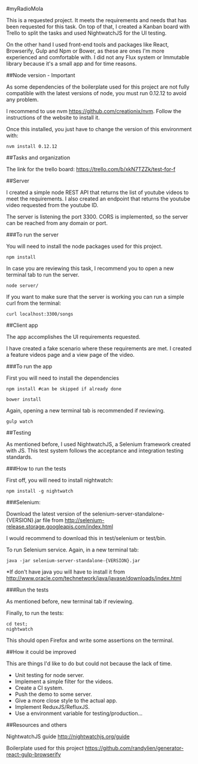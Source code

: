 #myRadioMola

This is a requested project. It meets the requirements and needs that has been requested for this task.
On top of that, I created a Kanban board with Trello to split the tasks and used NightwatchJS for the UI testing.

On the other hand I used front-end tools and packages like React, Browserify, Gulp and Npm or Bower, as these are ones 
I'm more experienced and comfortable with. 
I did not any Flux system or Immutable library because it's a small app and for time reasons.

##Node version - Important

As some dependencies of the boilerplate used for this project are not fully compatible with the latest versions of
node, you must run 0.12.12 to avoid any problem.

I recommend to use nvm https://github.com/creationix/nvm. 
Follow the instructions of the website to install it.

Once this installed, you just have to change the version of this environment with:

```
nvm install 0.12.12
```

##Tasks and organization

The link for the trello board:
https://trello.com/b/xkN7TZZk/test-for-f

##Server

I created a simple node REST API that returns the list of youtube videos to meet the requirements.
I also created an endpoint that returns the youtube video requested from the youtube ID.

The server is listening the port 3300.
CORS is implemented, so the server can be reached from any domain or port.


###To run the server

You will need to install the node packages used for this project.

```
npm install
```

In case you are reviewing this task, I recommend you to open a new terminal tab to run the server.

```
node server/
```

If you want to make sure that the server is working you can run a simple curl from the terminal:

```
curl localhost:3300/songs
```

##Client app

The app accomplishes the UI requirements requested.

I have created a fake scenario where these requirements are met. I created a feature videos page and a view page
of the video.


###To run the app

First you will need to install the dependencies

```
npm install #can be skipped if already done
```

```
bower install
```

Again, opening a new terminal tab is recommended if reviewing.

```
gulp watch
```


##Testing

As mentioned before, I used NightwatchJS, a Selenium framework created with JS.
This test system follows the acceptance and integration testing standards.


###How to run the tests

First off, you will need to install nightwatch:

```
npm install -g nightwatch
```

###Selenium:

Download the latest version of the selenium-server-standalone-{VERSION}.jar file from 
http://selenium-release.storage.googleapis.com/index.html

I would recommend to download this in test/selenium or test/bin.

To run Selenium service. Again, in a new terminal tab:

```
java -jar selenium-server-standalone-{VERSION}.jar
```

*If don't have java you will have to install it from http://www.oracle.com/technetwork/java/javase/downloads/index.html


###Run the tests

As mentioned before, new terminal tab if reviewing.

Finally, to run the tests:

```
cd test; 
nightwatch
```

This should open Firefox and write some assertions on the terminal.

##How it could be improved

This are things I'd like to do but could not because the lack of time.

 - Unit testing for node server.
 - Implement a simple filter for the videos.
 - Create a CI system.
 - Push the demo to some server.
 - Give a more close style to the actual app.
 - Implement ReduxJS/RefluxJS.
 - Use a environment variable for testing/production...


##Resources and others

NightwatchJS guide
http://nightwatchjs.org/guide

Boilerplate used for this project
https://github.com/randylien/generator-react-gulp-browserify
